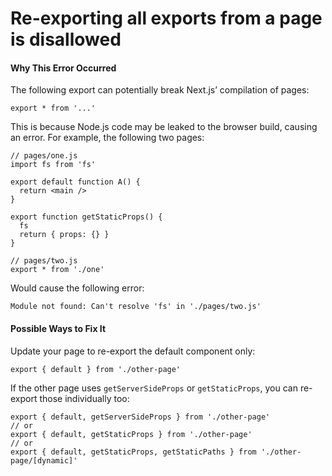 # Re-exporting all exports from a page is disallowed

#### Why This Error Occurred

The following export can potentially break Next.js’ compilation of pages:

    export * from '...'

This is because Node.js code may be leaked to the browser build, causing an error. For example, the following two pages:

    // pages/one.js
    import fs from 'fs'

    export default function A() {
      return <main />
    }

    export function getStaticProps() {
      fs
      return { props: {} }
    }

    // pages/two.js
    export * from './one'

Would cause the following error:

    Module not found: Can't resolve 'fs' in './pages/two.js'

#### Possible Ways to Fix It

Update your page to re-export the default component only:

    export { default } from './other-page'

If the other page uses `getServerSideProps` or `getStaticProps`, you can re-export those individually too:

    export { default, getServerSideProps } from './other-page'
    // or
    export { default, getStaticProps } from './other-page'
    // or
    export { default, getStaticProps, getStaticPaths } from './other-page/[dynamic]'
